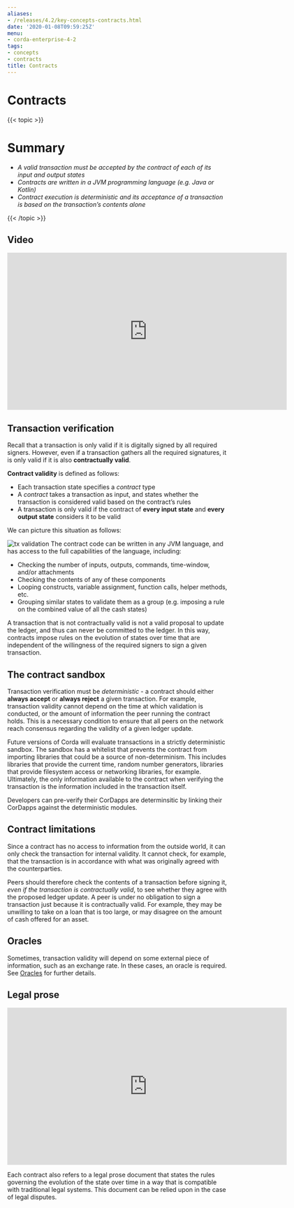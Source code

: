 ```yaml
---
aliases:
- /releases/4.2/key-concepts-contracts.html
date: '2020-01-08T09:59:25Z'
menu:
- corda-enterprise-4-2
tags:
- concepts
- contracts
title: Contracts
---
```



# Contracts


{{< topic >}}

# Summary


* *A valid transaction must be accepted by the contract of each of its input and output states*
* *Contracts are written in a JVM programming language (e.g. Java or Kotlin)*
* *Contract execution is deterministic and its acceptance of a transaction is based on the transaction’s contents alone*


{{< /topic >}}

## Video

<iframe src="https://player.vimeo.com/video/214168839" width="640" height="360" frameborder="0" webkitallowfullscreen="true" mozallowfullscreen="true" allowfullscreen="true"></iframe>


<p></p>


## Transaction verification

Recall that a transaction is only valid if it is digitally signed by all required signers. However, even if a
transaction gathers all the required signatures, it is only valid if it is also **contractually valid**.

**Contract validity** is defined as follows:


* Each transaction state specifies a *contract* type
* A *contract* takes a transaction as input, and states whether the transaction is considered valid based on the
contract’s rules
* A transaction is only valid if the contract of **every input state** and **every output state** considers it to be
valid

We can picture this situation as follows:

![tx validation](/en/images/tx-validation.png "tx validation")
The contract code can be written in any JVM language, and has access to the full capabilities of the language,
including:


* Checking the number of inputs, outputs, commands, time-window, and/or attachments
* Checking the contents of any of these components
* Looping constructs, variable assignment, function calls, helper methods, etc.
* Grouping similar states to validate them as a group (e.g. imposing a rule on the combined value of all the cash
states)

A transaction that is not contractually valid is not a valid proposal to update the ledger, and thus can never be
committed to the ledger. In this way, contracts impose rules on the evolution of states over time that are
independent of the willingness of the required signers to sign a given transaction.


## The contract sandbox

Transaction verification must be *deterministic* - a contract should either **always accept** or **always reject** a
given transaction. For example, transaction validity cannot depend on the time at which validation is conducted, or
the amount of information the peer running the contract holds. This is a necessary condition to ensure that all peers
on the network reach consensus regarding the validity of a given ledger update.

Future versions of Corda will evaluate transactions in a strictly deterministic sandbox. The sandbox has a whitelist that
prevents the contract from importing libraries that could be a source of non-determinism. This includes libraries
that provide the current time, random number generators, libraries that provide filesystem access or networking
libraries, for example. Ultimately, the only information available to the contract when verifying the transaction is
the information included in the transaction itself.

Developers can pre-verify their CorDapps are determinsitic by linking their CorDapps against the deterministic modules.


## Contract limitations

Since a contract has no access to information from the outside world, it can only check the transaction for internal
validity. It cannot check, for example, that the transaction is in accordance with what was originally agreed with the
counterparties.

Peers should therefore check the contents of a transaction before signing it, *even if the transaction is
contractually valid*, to see whether they agree with the proposed ledger update. A peer is under no obligation to
sign a transaction just because it is contractually valid. For example, they may be unwilling to take on a loan that
is too large, or may disagree on the amount of cash offered for an asset.


## Oracles

Sometimes, transaction validity will depend on some external piece of information, such as an exchange rate. In
these cases, an oracle is required. See [Oracles](key-concepts-oracles.md) for further details.


## Legal prose

<iframe src="https://player.vimeo.com/video/213879293" width="640" height="360" frameborder="0" webkitallowfullscreen="true" mozallowfullscreen="true" allowfullscreen="true"></iframe>


<p></p>

Each contract also refers to a legal prose document that states the rules governing the evolution of the state over
time in a way that is compatible with traditional legal systems. This document can be relied upon in the case of
legal disputes.

